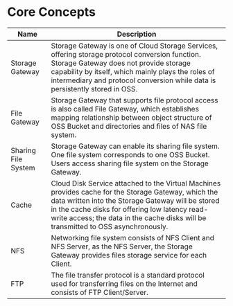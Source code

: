 # Core Concepts

Name|Description
-|-
Storage Gateway|Storage Gateway is one of Cloud Storage Services, offering storage protocol conversion function. Storage Gateway does not provide storage capability by itself, which mainly plays the roles of intermediary and protocol conversion while data is persistently stored in OSS.
File Gateway|Storage Gateway that supports file protocol access is also called File Gateway, which establishes mapping relationship between object structure of OSS Bucket and directories and files of NAS file system.
Sharing File System|Storage Gateway can enable its sharing file system. One file system corresponds to one OSS Bucket. Users access sharing file system on the Storage Gateway.
Cache|Cloud Disk Service attached to the Virtual Machines provides cache for the Storage Gateway, which the data written into the Storage Gateway will be stored in the cache disks for offering low latency read-write access; the data in the cache disks will be transmitted to OSS asynchronously.
NFS|Networking file system consists of NFS Client and NFS Server, as the NFS Server, the Storage Gateway provides files storage service for each Client.
FTP|The file transfer protocol is a standard protocol used for transferring files on the Internet and consists of FTP Client/Server.
